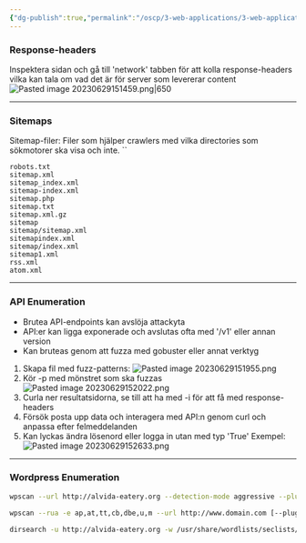 ```yaml
---
{"dg-publish":true,"permalink":"/oscp/3-web-applications/3-web-application-enumeration/","updated":"2024-01-05T14:03:28.627+01:00"}
---
```



### Response-headers

Inspektera sidan och gå till 'network' tabben för att kolla response-headers vilka kan tala om vad det är för server som levererar content
![Pasted image 20230629151459.png|650](/img/user/IMAGES/Pasted%20image%2020230629151459.png)

---------------

### Sitemaps

Sitemap-filer:
Filer som hjälper crawlers med vilka directories som sökmotorer ska visa och inte.
``
```
robots.txt
sitemap.xml
sitemap_index.xml
sitemap-index.xml
sitemap.php
sitemap.txt
sitemap.xml.gz
sitemap
sitemap/sitemap.xml
sitemapindex.xml
sitemap/index.xml
sitemap1.xml
rss.xml
atom.xml
```

---------------

### API Enumeration

- Brutea API-endpoints kan avslöja attackyta
- API:er kan ligga exponerade och avslutas ofta med '/v1' eller annan version
- Kan bruteas genom att fuzza med gobuster eller annat verktyg

1. Skapa fil med fuzz-patterns:
![Pasted image 20230629151955.png](/img/user/IMAGES/Pasted%20image%2020230629151955.png)
2. Kör -p med mönstret som ska fuzzas![Pasted image 20230629152022.png](/img/user/IMAGES/Pasted%20image%2020230629152022.png)
4. Curla ner resultatsidorna, se till att ha med -i för att få med response-headers
5. Försök posta upp data och interagera med API:n genom curl och anpassa efter felmeddelanden
6. Kan lyckas ändra lösenord eller logga in utan med typ 'True'
Exempel:
![Pasted image 20230629152633.png](/img/user/IMAGES/Pasted%20image%2020230629152633.png)

----------------

### Wordpress Enumeration

```bash
wpscan --url http://alvida-eatery.org --detection-mode aggressive --plugins-detection aggressive -e --api-token <token>

wpscan --rua -e ap,at,tt,cb,dbe,u,m --url http://www.domain.com [--plugins-detection aggressive] --api-token <token> --passwords /usr/share/wordlists/external/SecLists/Passwords/probable-v2-top1575.txt

dirsearch -u http://alvida-eatery.org -w /usr/share/wordlists/seclists/Discovery/Web-Content/CMS/wordpress.fuzz.txt
```
